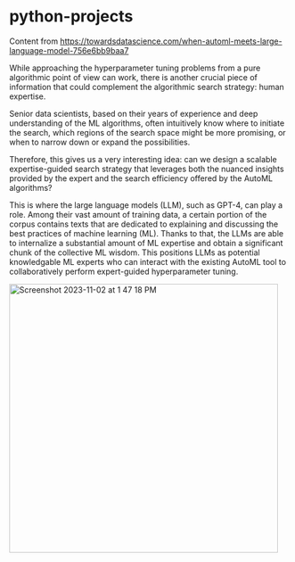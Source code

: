 # python-projects

Content from https://towardsdatascience.com/when-automl-meets-large-language-model-756e6bb9baa7

While approaching the hyperparameter tuning problems from a pure algorithmic point of view can work, there is another crucial piece of information that could complement the algorithmic search strategy: human expertise.

Senior data scientists, based on their years of experience and deep understanding of the ML algorithms, often intuitively know where to initiate the search, which regions of the search space might be more promising, or when to narrow down or expand the possibilities.

Therefore, this gives us a very interesting idea: can we design a scalable expertise-guided search strategy that leverages both the nuanced insights provided by the expert and the search efficiency offered by the AutoML algorithms?

This is where the large language models (LLM), such as GPT-4, can play a role. Among their vast amount of training data, a certain portion of the corpus contains texts that are dedicated to explaining and discussing the best practices of machine learning (ML). Thanks to that, the LLMs are able to internalize a substantial amount of ML expertise and obtain a significant chunk of the collective ML wisdom. This positions LLMs as potential knowledgable ML experts who can interact with the existing AutoML tool to collaboratively perform expert-guided hyperparameter tuning.

<img width="482" alt="Screenshot 2023-11-02 at 1 47 18 PM" src="https://github.com/andysingal/python-projects/assets/20493493/4a649cc9-cdae-43f6-b825-52fbfa8a6971">
